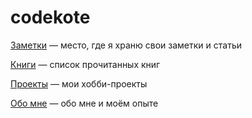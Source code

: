 # codekote

[Заметки](https://github.com/codekote/about/tree/main/notes) — место, где я храню свои заметки и статьи

[Книги](https://github.com/codekote/about/tree/main/books) — список прочитанных книг

[Проекты](https://github.com/codekote/about/tree/main/pojects) — мои хобби-проекты

[Обо мне](https://github.com/codekote/about/tree/main/about) — обо мне и моём опыте
